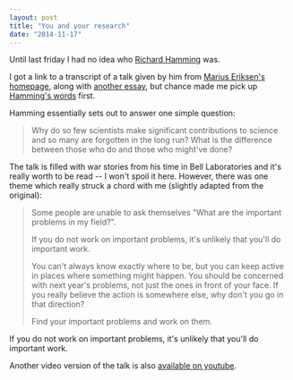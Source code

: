 ```yaml
---
layout: post
title: "You and your research"
date: "2014-11-17"
---
```


Until last friday I had no idea who [Richard Hamming](https://en.wikipedia.org/wiki/Richard_Hamming) was.

I got a link to a transcript of a talk given by him from [Marius Eriksen's homepage](http://monkey.org/~marius/), along with [another essay](http://www.stat.columbia.edu/~liam/teaching/HalmosWrite.pdf), but chance made me pick up [Hamming's words](http://www.cs.virginia.edu/~robins/YouAndYourResearch.pdf) first.

Hamming essentially sets out to answer one simple question:

> Why do so few scientists make significant contributions to science and so many are forgotten in the long run? What is the difference between those who do and those who might've done?

The talk is filled with war stories from his time in Bell Laboratories and it's really worth to be read -- I won't spoil it here. However, there was one theme which really struck a chord with me (slightly adapted from the original):

> Some people are unable to ask themselves "What are the important problems in my field?".
> 
> If you do not work on important problems, it's unlikely that you'll do important work.
> 
> You can't always know exactly where to be, but you can keep active in places where something might happen. You should be concerned with next year's problems, not just the ones in front of your face. If you really believe the action is somewhere else, why don't you go in that direction?
> 
> Find your important problems and work on them.

If you do not work on important problems, it's unlikely that you'll do important work.

Another video version of the talk is also [available on youtube](http://www.youtube.com/watch?v=a1zDuOPkMSw).
